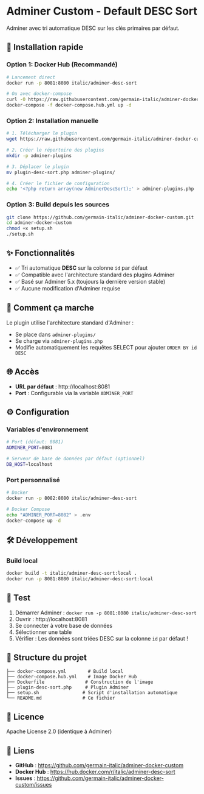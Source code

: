 # Adminer Custom - Default DESC Sort

Adminer avec tri automatique DESC sur les clés primaires par défaut.

## 🚀 Installation rapide

### Option 1: Docker Hub (Recommandé)

```bash
# Lancement direct
docker run -p 8081:8080 italic/adminer-desc-sort

# Ou avec docker-compose
curl -O https://raw.githubusercontent.com/germain-italic/adminer-docker-custom/master/docker-compose.hub.yml
docker-compose -f docker-compose.hub.yml up -d
```

### Option 2: Installation manuelle

```bash
# 1. Télécharger le plugin
wget https://raw.githubusercontent.com/germain-italic/adminer-docker-custom/master/plugin-desc-sort.php

# 2. Créer le répertoire des plugins
mkdir -p adminer-plugins

# 3. Déplacer le plugin
mv plugin-desc-sort.php adminer-plugins/

# 4. Créer le fichier de configuration
echo '<?php return array(new AdminerDescSort);' > adminer-plugins.php
```

### Option 3: Build depuis les sources

```bash
git clone https://github.com/germain-italic/adminer-docker-custom.git
cd adminer-docker-custom
chmod +x setup.sh
./setup.sh
```

## ✨ Fonctionnalités

- ✅ Tri automatique **DESC** sur la colonne `id` par défaut
- ✅ Compatible avec l'architecture standard des plugins Adminer
- ✅ Basé sur Adminer 5.x (toujours la dernière version stable)
- ✅ Aucune modification d'Adminer requise

## 🔧 Comment ça marche

Le plugin utilise l'architecture standard d'Adminer :
- Se place dans `adminer-plugins/`
- Se charge via `adminer-plugins.php`
- Modifie automatiquement les requêtes SELECT pour ajouter `ORDER BY id DESC`

## 🌐 Accès

- **URL par défaut** : http://localhost:8081
- **Port** : Configurable via la variable `ADMINER_PORT`

## ⚙️ Configuration

### Variables d'environnement

```bash
# Port (défaut: 8081)
ADMINER_PORT=8081

# Serveur de base de données par défaut (optionnel)
DB_HOST=localhost
```

### Port personnalisé

```bash
# Docker
docker run -p 8082:8080 italic/adminer-desc-sort

# Docker Compose
echo "ADMINER_PORT=8082" > .env
docker-compose up -d
```

## 🛠️ Développement

### Build local

```bash
docker build -t italic/adminer-desc-sort:local .
docker run -p 8081:8080 italic/adminer-desc-sort:local
```

## 🧪 Test

1. Démarrer Adminer : `docker run -p 8081:8080 italic/adminer-desc-sort`
2. Ouvrir : http://localhost:8081
3. Se connecter à votre base de données
4. Sélectionner une table
5. Vérifier : Les données sont triées DESC sur la colonne `id` par défaut !

## 📁 Structure du projet

```
├── docker-compose.yml        # Build local
├── docker-compose.hub.yml    # Image Docker Hub
├── Dockerfile               # Construction de l'image
├── plugin-desc-sort.php     # Plugin Adminer
├── setup.sh                # Script d'installation automatique
└── README.md               # Ce fichier
```

## 📄 Licence

Apache License 2.0 (identique à Adminer)

## 🔗 Liens

- **GitHub** : https://github.com/germain-italic/adminer-docker-custom
- **Docker Hub** : https://hub.docker.com/r/italic/adminer-desc-sort
- **Issues** : https://github.com/germain-italic/adminer-docker-custom/issues